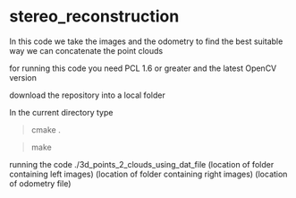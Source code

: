 stereo_reconstruction
=====================

In this code we take the images and the odometry to find the best suitable way we can concatenate the point clouds

for running this code you need PCL 1.6 or greater and the latest OpenCV version

download the repository into a local folder

In the current directory type

>cmake .

>make 

running the code 
./3d_points_2_clouds_using_dat_file (location of folder containing left images) (location of folder containing right images) (location of odometry file)
